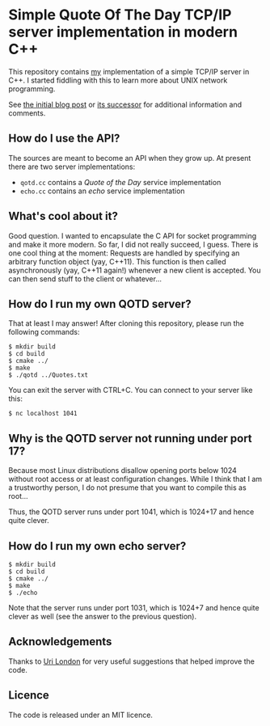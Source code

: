# Simple Quote Of The Day TCP/IP server implementation in modern C++

This repository contains [my](http://bastian.rieck.me) implementation of
a simple TCP/IP server in C++. I started fiddling with this to learn
more about UNIX network programming.

See [the initial blog post](http://bastian.rieck.ru/blog/posts/2015/sockets_ordeal_cxx11)
or [its successor](http://bastian.rieck.ru/blog/posts/2015/synchronous_multiplexing_sockets_cxx11) for
additional information and comments.

## How do I use the API?

The sources are meant to become an API when they grow up. At present
there are two server implementations:

* `qotd.cc` contains a *Quote of the Day* service implementation
* `echo.cc` contains an *echo* service implementation

## What's cool about it?

Good question. I wanted to encapsulate the C API for socket programming
and make it more modern. So far, I did not really succeed, I guess.
There is one cool thing at the moment: Requests are handled by
specifying an arbitrary function object (yay, C++11). This function is
then called asynchronously (yay, C++11 again!) whenever a new client is
accepted. You can then send stuff to the client or whatever...

## How do I run my own QOTD server?

That at least I may answer! After cloning this repository, please run
the following commands:

    $ mkdir build
    $ cd build
    $ cmake ../
    $ make
    $ ./qotd ../Quotes.txt

You can exit the server with CTRL+C. You can connect to your server like
this:

    $ nc localhost 1041

## Why is the QOTD server not running under port 17?

Because most Linux distributions disallow opening ports below 1024
without root access or at least configuration changes. While I think
that I am a trustworthy person, I do not presume that you want to
compile this as root...

Thus, the QOTD server runs under port 1041, which is 1024+17 and hence
quite clever.

## How do I run my own echo server?

    $ mkdir build
    $ cd build
    $ cmake ../
    $ make
    $ ./echo

Note that the server runs under port 1031, which is 1024+7 and hence
quite clever as well (see the answer to the previous question).

## Acknowledgements

Thanks to [Uri London](https://github.com/uri247) for very useful
suggestions that helped improve the code.

## Licence

The code is released under an MIT licence.
